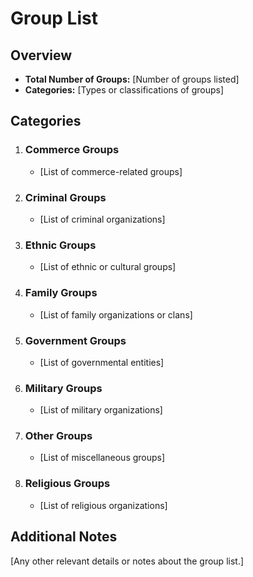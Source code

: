 # Group List

## Overview
- **Total Number of Groups:** [Number of groups listed]
- **Categories:** [Types or classifications of groups]

## Categories
1. ### Commerce Groups
   - [List of commerce-related groups]

2. ### Criminal Groups
   - [List of criminal organizations]

3. ### Ethnic Groups
   - [List of ethnic or cultural groups]

4. ### Family Groups
   - [List of family organizations or clans]

5. ### Government Groups
   - [List of governmental entities]

6. ### Military Groups
   - [List of military organizations]

7. ### Other Groups
   - [List of miscellaneous groups]

8. ### Religious Groups
   - [List of religious organizations]

## Additional Notes
[Any other relevant details or notes about the group list.]
